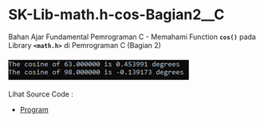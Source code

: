 # SK-Lib-math.h-cos-Bagian2__C
Bahan Ajar Fundamental Pemrograman C - Memahami Function <code><b>cos()</b></code> pada Library <code><b>&lt;math.h></b></code> di Pemrograman C (Bagian 2)<br><br>
<img src="https://github.com/RizkyKhapidsyah/SK-Lib-math.h-cos-Bagian2__C/blob/master/SK-Lib-math.h-cos-Bagian2__C/result/001.PNG"><br><br>
Lihat Source Code : <br>
- <a href="https://github.com/RizkyKhapidsyah/SK-Lib-math.h-cos-Bagian2__C/blob/master/SK-Lib-math.h-cos-Bagian2__C/Source.c">Program</a>

